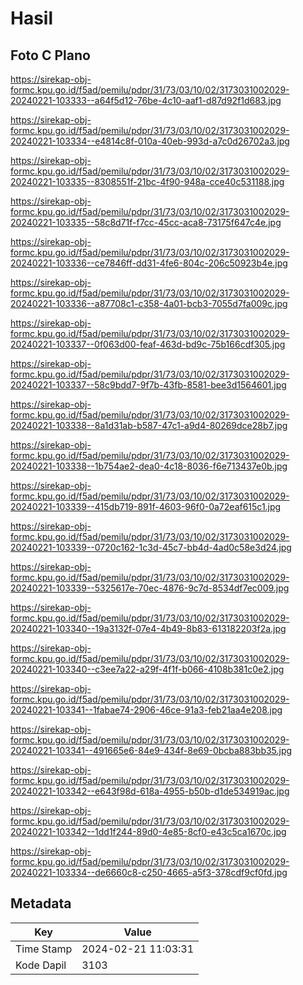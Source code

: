 # Hasil

## Foto C Plano

https://sirekap-obj-formc.kpu.go.id/f5ad/pemilu/pdpr/31/73/03/10/02/3173031002029-20240221-103333--a64f5d12-76be-4c10-aaf1-d87d92f1d683.jpg

https://sirekap-obj-formc.kpu.go.id/f5ad/pemilu/pdpr/31/73/03/10/02/3173031002029-20240221-103334--e4814c8f-010a-40eb-993d-a7c0d26702a3.jpg

https://sirekap-obj-formc.kpu.go.id/f5ad/pemilu/pdpr/31/73/03/10/02/3173031002029-20240221-103335--8308551f-21bc-4f90-948a-cce40c531188.jpg

https://sirekap-obj-formc.kpu.go.id/f5ad/pemilu/pdpr/31/73/03/10/02/3173031002029-20240221-103335--58c8d71f-f7cc-45cc-aca8-73175f647c4e.jpg

https://sirekap-obj-formc.kpu.go.id/f5ad/pemilu/pdpr/31/73/03/10/02/3173031002029-20240221-103336--ce7846ff-dd31-4fe6-804c-206c50923b4e.jpg

https://sirekap-obj-formc.kpu.go.id/f5ad/pemilu/pdpr/31/73/03/10/02/3173031002029-20240221-103336--a87708c1-c358-4a01-bcb3-7055d7fa009c.jpg

https://sirekap-obj-formc.kpu.go.id/f5ad/pemilu/pdpr/31/73/03/10/02/3173031002029-20240221-103337--0f063d00-feaf-463d-bd9c-75b166cdf305.jpg

https://sirekap-obj-formc.kpu.go.id/f5ad/pemilu/pdpr/31/73/03/10/02/3173031002029-20240221-103337--58c9bdd7-9f7b-43fb-8581-bee3d1564601.jpg

https://sirekap-obj-formc.kpu.go.id/f5ad/pemilu/pdpr/31/73/03/10/02/3173031002029-20240221-103338--8a1d31ab-b587-47c1-a9d4-80269dce28b7.jpg

https://sirekap-obj-formc.kpu.go.id/f5ad/pemilu/pdpr/31/73/03/10/02/3173031002029-20240221-103338--1b754ae2-dea0-4c18-8036-f6e713437e0b.jpg

https://sirekap-obj-formc.kpu.go.id/f5ad/pemilu/pdpr/31/73/03/10/02/3173031002029-20240221-103339--415db719-891f-4603-96f0-0a72eaf615c1.jpg

https://sirekap-obj-formc.kpu.go.id/f5ad/pemilu/pdpr/31/73/03/10/02/3173031002029-20240221-103339--0720c162-1c3d-45c7-bb4d-4ad0c58e3d24.jpg

https://sirekap-obj-formc.kpu.go.id/f5ad/pemilu/pdpr/31/73/03/10/02/3173031002029-20240221-103339--5325617e-70ec-4876-9c7d-8534df7ec009.jpg

https://sirekap-obj-formc.kpu.go.id/f5ad/pemilu/pdpr/31/73/03/10/02/3173031002029-20240221-103340--19a3132f-07e4-4b49-8b83-613182203f2a.jpg

https://sirekap-obj-formc.kpu.go.id/f5ad/pemilu/pdpr/31/73/03/10/02/3173031002029-20240221-103340--c3ee7a22-a29f-4f1f-b066-4108b381c0e2.jpg

https://sirekap-obj-formc.kpu.go.id/f5ad/pemilu/pdpr/31/73/03/10/02/3173031002029-20240221-103341--1fabae74-2906-46ce-91a3-feb21aa4e208.jpg

https://sirekap-obj-formc.kpu.go.id/f5ad/pemilu/pdpr/31/73/03/10/02/3173031002029-20240221-103341--491665e6-84e9-434f-8e69-0bcba883bb35.jpg

https://sirekap-obj-formc.kpu.go.id/f5ad/pemilu/pdpr/31/73/03/10/02/3173031002029-20240221-103342--e643f98d-618a-4955-b50b-d1de534919ac.jpg

https://sirekap-obj-formc.kpu.go.id/f5ad/pemilu/pdpr/31/73/03/10/02/3173031002029-20240221-103342--1dd1f244-89d0-4e85-8cf0-e43c5ca1670c.jpg

https://sirekap-obj-formc.kpu.go.id/f5ad/pemilu/pdpr/31/73/03/10/02/3173031002029-20240221-103334--de6660c8-c250-4665-a5f3-378cdf9cf0fd.jpg


## Metadata

| Key        | Value               |
| ---------- | ------------------- |
| Time Stamp | 2024-02-21 11:03:31 |
| Kode Dapil | 3103                |



